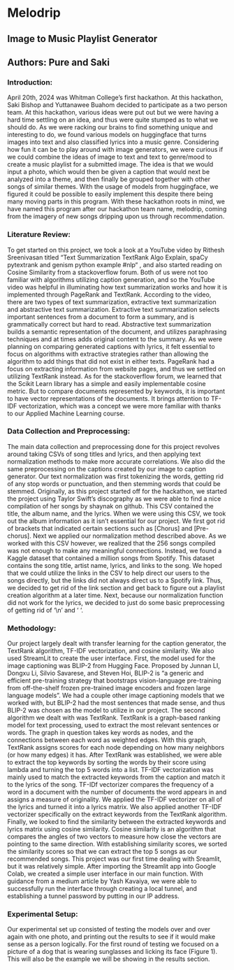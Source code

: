 # Melodrip
## Image to Music Playlist Generator
## Authors: Pure and Saki


### Introduction:
April 20th, 2024 was Whitman College’s first hackathon. At this hackathon, Saki Bishop and Yuttanawee Buahom decided to participate as a two person team. At this hackathon, various ideas were put out but we were having a hard time settling on an idea, and thus were quite stumped as to what we should do. As we were racking our brains to find something unique and interesting to do, we found various models on huggingface that turns images into text and also classified lyrics into a music genre. Considering how fun it can be to play around with image generators, we were curious if we could combine the ideas of image to text and text to genre/mood to create a music playlist for a submitted image. The idea is that we would input a photo, which would then be given a caption that would next be analyzed into a theme, and then finally be grouped together with other songs of similar themes. With the usage of models from huggingface, we figured it could be possible to easily implement this despite there being many moving parts in this program.
With these hackathon roots in mind, we have named this program after our hackathon team name, melodrip, coming from the imagery of new songs dripping upon us through recommendation.

### Literature Review:
To get started on this project, we took a look at a YouTube video by Rithesh Sreenivasan titled “Text Summarization TextRank Algo Explain, spaCy pytextrank and genism python example #nlp“	, and also started reading on Cosine Similarity from a stackoverflow forum. 
Both of us were not too familiar with algorithms utilizing caption generation, and so the YouTube video was helpful in illuminating how text summarization works and how it is implemented through PageRank and TextRank. According to the video, there are two types of text summarization, extractive text summarization and abstractive text summarization. Extractive text summarization selects important sentences from a document to form a summary, and is grammatically correct but hard to read. Abstractive text summarization builds a semantic representation of the document, and utilizes paraphrasing techniques and at times adds original content to the summary. As we were planning on comparing generated captions with lyrics, it felt essential to focus on algorithms with extractive strategies rather than allowing the algorithm to add things that did not exist in either texts. PageRank had a focus on extracting information from website pages, and thus we settled on utilizing TextRank instead. 
As for the stackoverflow forum, we learned that the Scikit Learn library has a simple and easily implementable cosine metric. But to compare documents represented by keywords, it is important to have vector representations of the documents. It brings attention to TF-IDF vectorization, which was a concept we were more familiar with thanks to our Applied Machine Learning course. 

### Data Collection and Preprocessing:
The main data collection and preprocessing done for this project revolves around taking CSVs of song titles and lyrics, and then applying text normalization methods to make more accurate correlations. We also did the same preprocessing on the captions created by our image to caption generator. 
Our text normalization was first tokenizing the words, getting rid of any stop words or punctuation, and then stemming words that could be stemmed. 
Originally, as this project started off for the hackathon, we started the project using Taylor Swift’s discography as we were able to find a nice compilation of her songs by shaynak on github. This CSV contained the title, the album name, and the lyrics. When we were using this CSV, we took out the album information as it isn’t essential for our project. We first got rid of brackets that indicated certain sections such as [Chorus] and [Pre-chorus]. Next we applied our normalization method described above. As we worked with this CSV however, we realized that the 256 songs compiled was not enough to make any meaningful connections. 
Instead, we found a Kaggle dataset that contained a million songs from Spotify. This dataset contains the song title, artist name, lyrics, and links to the song. We hoped that we could utilize the links in the CSV to help direct our users to the songs directly, but the links did not always direct us to a Spotify link. Thus, we decided to get rid of the link section and get back to figure out a playlist creation algorithm at a later time. Next, because our normalization function did not work for the lyrics, we decided to just do some basic preprocessing of getting rid of ‘\n’ and ‘ ‘.

### Methodology:
Our project largely dealt with transfer learning for the caption generator, the TextRank algorithm, TF-IDF vectorization, and cosine similarity. We also used StreamLit to create the user interface.
First, the model used for the image captioning was BLIP-2 from Hugging Face. Proposed by Junnan LI, Dongxu Li, Silvio Savarese, and Steven Hoi, BLIP-2 is “a generic and efficient pre-training strategy that bootstraps vision-language pre-training from off-the-shelf frozen pre-trained image encoders and frozen large language models”. We had a couple other image captioning models that we worked with, but BLIP-2 had the most sentences that made sense, and thus BLIP-2 was chosen as the model to utilize in our project.
The second algorithm we dealt with was TextRank. TextRank is a graph-based ranking model for text processing, used to extract the most relevant sentences or words. The graph in question takes key words as nodes, and the connections between each word as weighted edges. With this graph, TextRank assigns scores for each node depending on how many neighbors (or how many edges) it has. After TextRank was established, we were able to extract the top keywords by sorting the words by their score using lambda and turning the top 5 words into a list. 
TF-IDF vectorization was mainly used to match the extracted keywords from the caption and match it to the lyrics of the song. TF-IDf vectorizer compares the frequency of a word in a document with the number of documents the word appears in and assigns a measure of originality. We applied the TF-IDF vectorizer on all of the lyrics and turned it into a lyrics matrix. We also applied another TF-IDF vectorizer specifically on the extract keywords from the TextRank algorithm. Finally, we looked to find the similarity between the extracted keywords and lyrics matrix using cosine similarity. Cosine similarity is an algorithm that compares the angles of two vectors to measure how close the vectors are pointing to the same direction. With establishing similarity scores, we sorted the similarity scores so that we can extract the top 5 songs as our recommended songs. 
This project was our first time dealing with Sreamlit, but it was relatively simple. After importing the Streamlit app into Google Colab, we created a simple user interface in our main function. With guidance from a medium article by Yash Kavaiya, we were able to successfully run the interface through creating a local tunnel, and establishing a tunnel password by putting in our IP address. 

### Experimental Setup:
Our experimental set up consisted of testing the models over and over again with one photo, and printing out the results to see if it would make sense as a person logically. For the first round of testing we focused on a picture of a dog that is wearing sunglasses and licking its face (Figure 1). This will also be the example we will be showing in the results section. 


